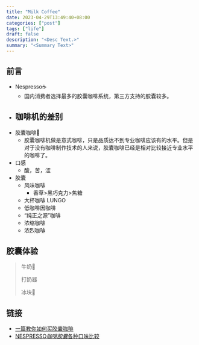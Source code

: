```yaml
---
title: "Milk Coffee"
date: 2023-04-29T13:49:40+08:00
categories: ["post"]
tags: ["life"]
draft: false
description: "<Desc Text.>"
summary: "<Summary Text>"
---
```


## 前言

-   Nespresso☕️
    -   国内消费者选择最多的胶囊咖啡系统，第三方支持的胶囊较多。
-   咖啡机的差别
    -   
-   胶囊咖啡💊
    -   胶囊咖啡机做是意式咖啡，只是品质达不到专业咖啡应该有的水平。但是对于没有咖啡制作技术的人来说，胶囊咖啡已经是相对比较接近专业水平的咖啡了。
-   口感
    -   酸，苦，涩
-   胶囊
    -   风味咖啡
        -   香草>黑巧克力>焦糖
    -   大杯咖啡 LUNGO
    -   低咖啡因咖啡
    -   “纯正之源”咖啡
    -   浓缩咖啡
    -   浓烈咖啡

## 胶囊体验

>   牛奶🥛
>
>   打奶器
>
>   冰块🧊

## 链接

-   [一篇教你如何买胶囊咖啡](https://zhuanlan.zhihu.com/p/406610749)
-   [NESPRESSO*咖啡胶囊*各种口味比较](https://zhuanlan.zhihu.com/p/35398347)
